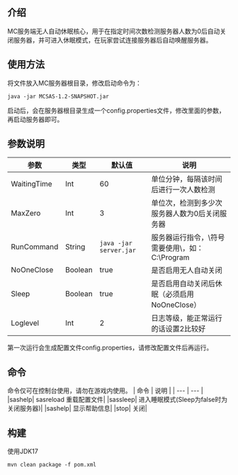 ## 介绍
MC服务端无人自动休眠核心，用于在指定时间次数检测服务器人数为0后自动关闭服务器，并可进入休眠模式，在玩家尝试连接服务器后自动唤醒服务器。

## 使用方法
将文件放入MC服务器根目录，修改启动命令为：
```
java -jar MCSAS-1.2-SNAPSHOT.jar
```
启动后，会在服务器根目录生成一个config.properties文件，修改里面的参数，再启动服务器即可。

## 参数说明
| 参数 | 类型 | 默认值 | 说明 |
| --- | --- | --- | --- |
| WaitingTime | Int | 60 |单位分钟，每隔该时间后进行一次人数检测 |
| MaxZero | Int | 3 | 单位次，检测到多少次服务器人数为0后关闭服务器 |
| RunCommand | String | `java -jar server.jar` |服务器运行指令，\符号需要使用\\，如：C:\\Program |
| NoOneClose | Boolean | true | 是否启用无人自动关闭 |
| Sleep | Boolean | true | 是否启用自动关闭后休眠（必须启用NoOneClose） |
| Loglevel | Int | 2 |  日志等级，能正常运行的话设置2比较好 |

第一次运行会生成配置文件config.properties，请修改配置文件后再运行。

## 命令
命令仅可在控制台使用，请勿在游戏内使用。
| 命令 | 说明 |
| --- | --- |
|sashelp| sasreload 重载配置文件|
|sassleep| 进入睡眠模式(Sleep为false时为关闭服务器)|
|sashelp| 显示帮助信息|
|stop| 关闭|

## 构建
使用JDK17
```
mvn clean package -f pom.xml
```